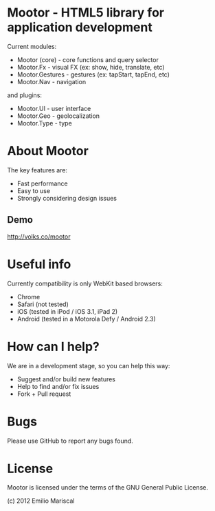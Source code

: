 ﻿
# Mootor - HTML5 library for application development

Current modules:

* Mootor (core) - core functions and query selector
* Mootor.Fx - visual FX (ex: show, hide, translate, etc)
* Mootor.Gestures - gestures (ex: tapStart, tapEnd, etc)
* Mootor.Nav - navigation

and plugins:

* Mootor.UI - user interface
* Mootor.Geo - geolocalization
* Mootor.Type - type

# About Mootor

The key features are:

* Fast performance
* Easy to use
* Strongly considering design issues

## Demo

http://volks.co/mootor

# Useful info

Currently compatibility is only WebKit based browsers:

* Chrome
* Safari (not tested)
* iOS (tested in iPod / iOS 3.1, iPad 2)
* Android (tested in a Motorola Defy / Android 2.3)

# How can I help?

We are in a development stage, so you can help this way:

* Suggest and/or build new features
* Help to find and/or fix issues
* Fork + Pull request

# Bugs

Please use GitHub to report any bugs found. 

# License

Mootor is licensed under the terms of the GNU General Public License.

(c) 2012 Emilio Mariscal